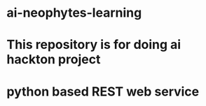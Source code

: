 # ai-neophytes-learning

# This repository is for doing ai hackton project

# python based REST web service  
